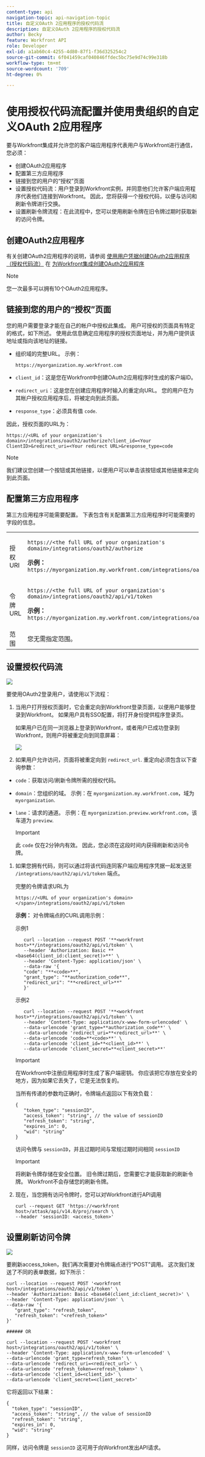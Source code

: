 ```yaml
---
content-type: api
navigation-topic: api-navigation-topic
title: 自定义OAuth 2应用程序的授权代码流
description: 自定义OAuth 2应用程序的授权代码流
author: Becky
feature: Workfront API
role: Developer
exl-id: a1ab60c4-4255-4d80-87f1-f36d325254c2
source-git-commit: 6f041459caf040846ffdec5bc75e9d74c99e318b
workflow-type: tm+mt
source-wordcount: '709'
ht-degree: 0%

---
```



# 使用授权代码流配置并使用贵组织的自定义OAuth 2应用程序

要与Workfront集成并允许您的客户端应用程序代表用户与Workfront进行通信，您必须：

* 创建OAuth2应用程序
* 配置第三方应用程序
* 链接到您的用户的“授权”页面
* 设置授权代码流：用户登录到Workfront实例，并同意他们允许客户端应用程序代表他们连接到Workfront。 因此，您将获得一个授权代码，以便与访问和刷新令牌进行交换。
* 设置刷新令牌流程：在此流程中，您可以使用刷新令牌在旧令牌过期时获取新的访问令牌。

## 创建OAuth2应用程序

有关创建OAuth2应用程序的说明，请参阅 [使用用户凭据创建OAuth2应用程序（授权代码流）](../../administration-and-setup/configure-integrations/create-oauth-application.md#create3) 在 [为Workfront集成创建OAuth2应用程序](../../administration-and-setup/configure-integrations/create-oauth-application.md)

>[!NOTE]
>
>您一次最多可以拥有10个OAuth2应用程序。

## 链接到您的用户的“授权”页面

您的用户需要登录才能在自己的帐户中授权此集成。 用户可授权的页面具有特定的格式，如下所述。 使用此信息确定应用程序的授权页面地址，并为用户提供该地址或指向该地址的链接。

* 组织域的完整URL。 示例：

  ```
  https://myorganization.my.workfront.com
  ```


* `client_id`：这是您在Workfront中创建OAuth2应用程序时生成的客户端ID。

* `redirect_uri`：这是您在创建应用程序时输入的重定向URL。 您的用户在为其帐户授权应用程序后，将被定向到此页面。

* `response_type`：必须具有值 `code`.

因此，授权页面的URL为：

```
https://<URL of your organization's domain>/integrations/oauth2/authorize?client_id=<Your ClientID>&redirect_uri=<Your redirect URL>&response_type=code
```

>[!NOTE]
>
>我们建议您创建一个按钮或其他链接，以便用户可以单击该按钮或其他链接来定向到此页面。

## 配置第三方应用程序

第三方应用程序可能需要配置。 下表包含有关配置第三方应用程序时可能需要的字段的信息。

<table style="table-layout:auto"> 
 <col> 
 <col> 
 <tbody> 
  <tr> 
   <td role="rowheader">授权URI</td> 
   <td> <p><code>https://&lt;the full URL of your organization's domain&gt;/integrations/oauth2/authorize</code> </p> <p class="example" data-mc-autonum="<b>Example: </b>"><span class="autonumber"><span><b>示例： </b></span></span><code> https://myorganization.my.workfront.com/integrations/oauth2/authorize</code> </p> </td> 
  </tr> 
  <tr> 
   <td role="rowheader">令牌URL</td> 
   <td> <p><code>https://&lt;the full URL of your organization's domain&gt;/integrations/oauth2/api/v1/token</code> </p> <p class="example" data-mc-autonum="<b>Example: </b>"><span class="autonumber"><span><b>示例： </b></span></span><code>https://myorganization.my.workfront.com/integrations/oauth2/api/v1/token</code> </p> </td> 
  </tr> 
  <tr> 
   <td role="rowheader">范围</td> 
   <td>您无需指定范围。 </td> 
  </tr> 
 </tbody> 
</table>

## 设置授权代码流

![](assets/oauth-2-authorization-code-flow.png)

要使用OAuth2登录用户，请使用以下流程：

1. 当用户打开授权页面时，它会重定向到Workfront登录页面，以便用户能够登录到Workfront。 如果用户具有SSO配置，将打开身份提供程序登录页。

   如果用户已在同一浏览器上登录到Workfront，或者用户已成功登录到Workfront，则用户将被重定向到同意屏幕：

   ![](assets/consent-screen-350x227.png)

1. 如果用户允许访问，页面将被重定向到 `redirect_url`. 重定向必须包含以下查询参数：

* `code`：获取访问/刷新令牌所需的授权代码。
* `domain`：您组织的域。 示例：在 `myorganization.my.workfront.com`，域为 `myorganization`.
* `lane`：请求的通道。 示例：在 `myorganization.preview.workfront.com`，该车道为 `preview`.

  >[!IMPORTANT]
  >
  >此 `code` 仅在2分钟内有效。 因此，您必须在这段时间内获得刷新和访问令牌。

1. 如果您拥有代码，则可以通过将该代码连同客户端应用程序凭据一起发送至 `/integrations/oauth2/api/v1/token` 端点。

   完整的令牌请求URL为

   ```
   https://<URL of your organization's domain></span>/integrations/oauth2/api/v1/token
   ```

   **示例：**  对令牌端点的CURL调用示例：

   示例1

   ```
      curl --location --request POST '**<workfront host>**/integrations/oauth2/api/v1/token' \
      --header 'Authorization: Basic **<base64(client_id:client_secret)>**' \
      --header 'Content-Type: application/json' \
      --data-raw '{
      "code": "**<code>**",
      "grant_type": "**authorization_code**",
      "redirect_uri": "**<redirect_url>**"
      }'
   ```

   示例2

   ```
      curl --location --request POST '**<workfront host>**/integrations/oauth2/api/v1/token' \
      --header 'Content-Type: application/x-www-form-urlencoded' \
      --data-urlencode 'grant_type=**authorization_code**' \
      --data-urlencode 'redirect_uri=**<redirect_url>**' \
      --data-urlencode 'code=**<code>**' \
      --data-urlencode 'client_id=**<client_id>**' \
      --data-urlencode 'client_secret=**<client_secret>**'  
   ```


   >[!IMPORTANT]
   >
   > 在Workfront中注册应用程序时生成了客户端密钥。 你应该把它存放在安全的地方，因为如果它丢失了，它是无法恢复的。

   当所有传递的参数均正确时，令牌端点返回以下有效负载：

   ```
   {
      "token_type": "sessionID",
      "access_token": "string", // the value of sessionID
      "refresh_token": "string",
      "expires_in": 0,
      "wid": "string"
   }
   ```

   访问令牌与 ```sessionID```，并且过期时间与常规过期时间相同 ```sessionID```

   >[!IMPORTANT]
   >
   > 将刷新令牌存储在安全位置。 旧令牌过期后，您需要它才能获取新的刷新令牌。 Workfront不会存储您的刷新令牌。

1. 现在，当您拥有访问令牌时，您可以对Workfront进行API调用

   ```
   curl --request GET 'https://<workfront host>/attask/api/v14.0/proj/search \
   --header 'sessionID: <access_token>'
   ```

## 设置刷新访问令牌

![](assets/refresh-access-token-flow-350x142.png)

要刷新access_token，我们再次需要对令牌端点进行“POST”调用。 这次我们发送了不同的表单数据，如下所示：

```
curl --location --request POST '<workfront host>/integrations/oauth2/api/v1/token' \
--header 'Authorization: Basic <base64(client_id:client_secret)>' \
--header 'Content-Type: application/json' \
--data-raw '{
   "grant_type": "refresh_token",
   "refresh_token": "<refresh_token>"
}'

###### OR

curl --location --request POST '<workfront host>/integrations/oauth2/api/v1/token' \
--header 'Content-Type: application/x-www-form-urlencoded' \
--data-urlencode 'grant_type=refresh_token' \
--data-urlencode 'redirect_uri=<redirect_url>' \
--data-urlencode 'refresh_token=<refresh_token>' \
--data-urlencode 'client_id=<client_id>' \
--data-urlencode 'client_secret=<client_secret>'
```

它将返回以下结果：

```
{
  "token_type": "sessionID",
  "access_token": "string", // the value of sessionID
  "refresh_token": "string",
  "expires_in": 0,
  "wid": "string"
}
```

同样，访问令牌是 `sessionID` 这可用于向Workfront发出API请求。
